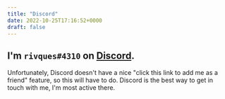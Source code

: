 ```yaml
---
title: "Discord"
date: 2022-10-25T17:16:52+0000
draft: false
---
```

## I'm `rivques#4310` on [Discord](discord.com).
Unfortunately, Discord doesn't have a nice "click this link to add me as a friend" feature, so this will have to do. Discord is
the best way to get in touch with me, I'm most active there.
